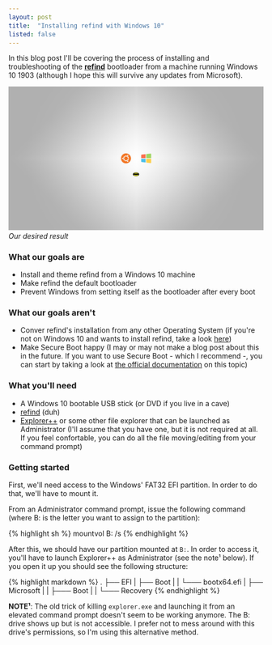 ```yaml
---
layout: post
title:  "Installing refind with Windows 10"
listed: false
---
```


In this blog post I'll be covering the process of installing and troubleshooting of the [**refind**](https://www.rodsbooks.com/refind/) bootloader from a machine running Windows 10 1903 (although I hope this will survive any updates from Microsoft).

![Screenshot of our desired result](images/refind_screenshot.jpg)
_Our desired result_

### What our goals are
 - Install and theme refind from a Windows 10 machine
 - Make refind the default bootloader
 - Prevent Windows from setting itself as the bootloader after every boot

### What our goals aren't
 - Conver refind's installation from any other Operating System (if you're not on Windows 10 and wants to install refind, take a look [here](https://www.rodsbooks.com/refind/installing.html))
 - Make Secure Boot happy (I may or may not make a blog post about this in the future. If you want to use Secure Boot - which I recommend -, you can start by taking a look at [the official documentation](https://www.rodsbooks.com/refind/secureboot.html) on this topic)

### What you'll need
 - A Windows 10 bootable USB stick (or DVD if you live in a cave)
 - [refind](https://www.rodsbooks.com/refind/getting.html) (duh)
 - [Explorer++](https://github.com/derceg/explorerplusplus) or some other file explorer that can be launched as Administrator (I'll assume that you have one, but it is not required at all. If you feel confortable, you can do all the file moving/editing from your command prompt)

 ### Getting started

 First, we'll need access to the Windows' FAT32 EFI partition. In order to do that, we'll have to mount it.

 From an Administrator command prompt, issue the following command (where B: is the letter you want to assign to the partition):

{% highlight sh %}
mountvol B: /s
{% endhighlight %}

After this, we should have our partition mounted at `B:`. In order to access it, you'll have to launch Explorer++ as Administrator (see the note¹ below). If you open it up you should see the following structure:

{% highlight markdown %}
.
├── EFI
|   ├── Boot
|   |   └─── bootx64.efi
|   ├── Microsoft
|   |   ├─── Boot
|   |   └─── Recovery
{% endhighlight %}

**NOTE¹**: The old trick of killing `explorer.exe` and launching it from an elevated command prompt doesn't seem to be working anymore. The B: drive shows up but is not accessible. I prefer not to mess around with this drive's permissions, so I'm using this alternative method.